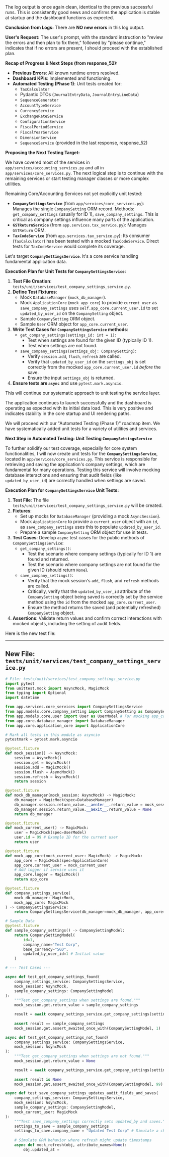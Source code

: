 <think>
The log output is once again clean, identical to the previous successful runs. This is consistently good news and confirms the application is stable at startup and the dashboard functions as expected.

**Conclusion from Logs:**
There are **NO new errors** in this log output.

**User's Request:**
The user's prompt, with the standard instruction to "review the errors and then plan to fix them," followed by "please continue," indicates that if no errors are present, I should proceed with the established plan.

**Recap of Progress & Next Steps (from response_52):**

*   **Previous Errors**: All known runtime errors resolved.
*   **Dashboard KPIs**: Implemented and functioning.
*   **Automated Testing (Phase 1)**: Unit tests created for:
    *   `TaxCalculator`
    *   Pydantic DTOs (`JournalEntryData`, `JournalEntryLineData`)
    *   `SequenceGenerator`
    *   `AccountTypeService`
    *   `CurrencyService`
    *   `ExchangeRateService`
    *   `ConfigurationService`
    *   `FiscalPeriodService`
    *   `FiscalYearService`
    *   `DimensionService`
    *   `SequenceService` (provided in the last response, response_52)

**Proposing the Next Testing Target:**

We have covered most of the services in `app/services/accounting_services.py` and all in `app/services/core_services.py`. The next logical step is to continue with the remaining services or start testing manager classes or more complex utilities.

Remaining Core/Accounting Services not yet explicitly unit tested:
*   **`CompanySettingsService`** (from `app/services/core_services.py`): Manages the single `CompanySetting` ORM record. Methods: `get_company_settings` (usually for ID 1), `save_company_settings`. This is critical as company settings influence many parts of the application.
*   **`GSTReturnService`** (from `app.services.tax_service.py`): Manages `GSTReturn` ORM.
*   **`TaxCodeService`** (from `app.services.tax_service.py`): Its consumer (`TaxCalculator`) has been tested with a mocked `TaxCodeService`. Direct tests for `TaxCodeService` would complete its coverage.

Let's target **`CompanySettingsService`**. It's a core service handling fundamental application data.

**Execution Plan for Unit Tests for `CompanySettingsService`:**

1.  **Test File Creation**: `tests/unit/services/test_company_settings_service.py`.
2.  **Define Test Fixtures**:
    *   Mock `DatabaseManager` (`mock_db_manager`).
    *   Mock `ApplicationCore` (`mock_app_core`) to provide `current_user` as `save_company_settings` uses `self.app_core.current_user.id` to set `updated_by_user_id` on the `CompanySetting` object.
    *   Sample `CompanySetting` ORM object.
    *   Sample `User` ORM object for `app_core.current_user`.
3.  **Write Test Cases for `CompanySettingsService` methods**:
    *   `get_company_settings(settings_id: int = 1)`:
        *   Test when settings are found for the given ID (typically ID 1).
        *   Test when settings are not found.
    *   `save_company_settings(settings_obj: CompanySetting)`:
        *   Verify `session.add`, `flush`, `refresh` are called.
        *   Verify that `updated_by_user_id` on the `settings_obj` is set correctly from the mocked `app_core.current_user.id` *before* the save.
        *   Ensure the input `settings_obj` is returned.
4.  **Ensure tests are `async`** and use `pytest.mark.asyncio`.

This will continue our systematic approach to unit testing the service layer.
</think>

The application continues to launch successfully and the dashboard is operating as expected with its initial data load. This is very positive and indicates stability in the core startup and UI rendering paths.

We will proceed with our "Automated Testing (Phase 1)" roadmap item. We have systematically added unit tests for a variety of utilities and services.

**Next Step in Automated Testing: Unit Testing `CompanySettingsService`**

To further solidify our test coverage, especially for core system functionalities, I will now create unit tests for the **`CompanySettingsService`**, located in `app/services/core_services.py`. This service is responsible for retrieving and saving the application's company settings, which are fundamental for many operations. Testing this service will involve mocking database interactions and ensuring that audit fields (like `updated_by_user_id`) are correctly handled when settings are saved.

**Execution Plan for `CompanySettingsService` Unit Tests:**

1.  **Test File**: The file `tests/unit/services/test_company_settings_service.py` will be created.
2.  **Fixtures**:
    *   Set up mocks for `DatabaseManager` (providing a mock `AsyncSession`).
    *   Mock `ApplicationCore` to provide a `current_user` object with an `id`, as `save_company_settings` uses this to populate `updated_by_user_id`.
    *   Prepare a sample `CompanySetting` ORM object for use in tests.
3.  **Test Cases**: Develop `async` test cases for the public methods of `CompanySettingsService`:
    *   `get_company_settings()`:
        *   Test the scenario where company settings (typically for ID 1) are found and returned.
        *   Test the scenario where company settings are not found for the given ID (should return `None`).
    *   `save_company_settings()`:
        *   Verify that the mock session's `add`, `flush`, and `refresh` methods are called.
        *   Critically, verify that the `updated_by_user_id` attribute of the `CompanySetting` object being saved is correctly set by the service method using the `id` from the mocked `app_core.current_user`.
        *   Ensure the method returns the saved (and potentially refreshed) `CompanySetting` object.
4.  **Assertions**: Validate return values and confirm correct interactions with mocked objects, including the setting of audit fields.

Here is the new test file:

---
**New File: `tests/unit/services/test_company_settings_service.py`**
---
```python
# File: tests/unit/services/test_company_settings_service.py
import pytest
from unittest.mock import AsyncMock, MagicMock
from typing import Optional
import datetime

from app.services.core_services import CompanySettingsService
from app.models.core.company_setting import CompanySetting as CompanySettingModel
from app.models.core.user import User as UserModel # For mocking app_core.current_user
from app.core.database_manager import DatabaseManager
from app.core.application_core import ApplicationCore

# Mark all tests in this module as asyncio
pytestmark = pytest.mark.asyncio

@pytest.fixture
def mock_session() -> AsyncMock:
    session = AsyncMock()
    session.get = AsyncMock()
    session.add = MagicMock()
    session.flush = AsyncMock()
    session.refresh = AsyncMock()
    return session

@pytest.fixture
def mock_db_manager(mock_session: AsyncMock) -> MagicMock:
    db_manager = MagicMock(spec=DatabaseManager)
    db_manager.session.return_value.__aenter__.return_value = mock_session
    db_manager.session.return_value.__aexit__.return_value = None
    return db_manager

@pytest.fixture
def mock_current_user() -> MagicMock:
    user = MagicMock(spec=UserModel)
    user.id = 99 # Example ID for the current user
    return user

@pytest.fixture
def mock_app_core(mock_current_user: MagicMock) -> MagicMock:
    app_core = MagicMock(spec=ApplicationCore)
    app_core.current_user = mock_current_user
    # Add logger if service uses it
    app_core.logger = MagicMock()
    return app_core

@pytest.fixture
def company_settings_service(
    mock_db_manager: MagicMock, 
    mock_app_core: MagicMock
) -> CompanySettingsService:
    return CompanySettingsService(db_manager=mock_db_manager, app_core=mock_app_core)

# Sample Data
@pytest.fixture
def sample_company_settings() -> CompanySettingModel:
    return CompanySettingModel(
        id=1,
        company_name="Test Corp",
        base_currency="SGD",
        updated_by_user_id=1 # Initial value
    )

# --- Test Cases ---

async def test_get_company_settings_found(
    company_settings_service: CompanySettingsService, 
    mock_session: AsyncMock, 
    sample_company_settings: CompanySettingModel
):
    """Test get_company_settings when settings are found."""
    mock_session.get.return_value = sample_company_settings

    result = await company_settings_service.get_company_settings(settings_id=1)
    
    assert result == sample_company_settings
    mock_session.get.assert_awaited_once_with(CompanySettingModel, 1)

async def test_get_company_settings_not_found(
    company_settings_service: CompanySettingsService, 
    mock_session: AsyncMock
):
    """Test get_company_settings when settings are not found."""
    mock_session.get.return_value = None

    result = await company_settings_service.get_company_settings(settings_id=99)
    
    assert result is None
    mock_session.get.assert_awaited_once_with(CompanySettingModel, 99)

async def test_save_company_settings_updates_audit_fields_and_saves(
    company_settings_service: CompanySettingsService, 
    mock_session: AsyncMock,
    sample_company_settings: CompanySettingModel,
    mock_current_user: MagicMock
):
    """Test save_company_settings correctly sets updated_by and saves."""
    settings_to_save = sample_company_settings
    settings_to_save.company_name = "Updated Test Corp" # Simulate a change
    
    # Simulate ORM behavior where refresh might update timestamps
    async def mock_refresh(obj, attribute_names=None):
        obj.updated_at =

